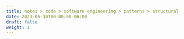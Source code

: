 ```yaml
---
title: notes > code > software engineering > patterns > structural
date: 2023-05-30T00:00:00-06:00
draft: false
weight: 1
---
```

